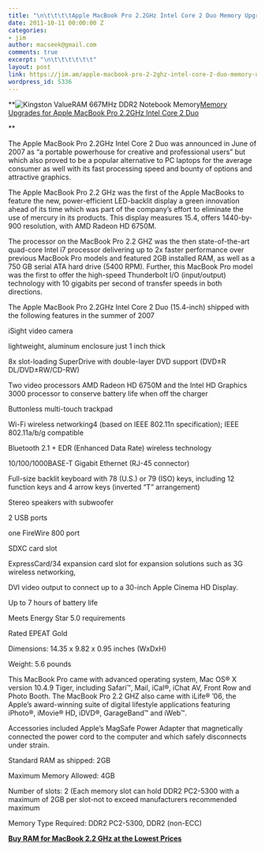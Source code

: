 ```yaml
---
title: "\n\t\t\t\tApple MacBook Pro 2.2GHz Intel Core 2 Duo Memory Upgrades\t\t"
date: 2011-10-11 00:00:00 Z
categories:
- jim
author: macseek@gmail.com
comments: true
excerpt: "\n\t\t\t\t\t\t"
layout: post
link: https://jim.am/apple-macbook-pro-2-2ghz-intel-core-2-duo-memory-upgrades/
wordpress_id: 5336
---
```


**![Kingston ValueRAM  667MHz DDR2 Notebook Memory](http://ecx.images-amazon.com/images/I/515RZlYuxWL._AA300_.jpg)[Memory Upgrades for Apple MacBook Pro 2.2GHz Intel Core 2 Duo](http://www.amazon.com/gp/product/B0011G49D6/ref=as_li_ss_tl?ie=UTF8&tag=ramseeker-20&linkCode=as2&camp=217145&creative=399369&creativeASIN=B0011G49D6)




**




The Apple MacBook Pro 2.2GHz Intel Core 2 Duo was announced in June of 2007 as “a portable powerhouse for creative and professional users” but which also proved to be a popular alternative to PC laptops for the average consumer as well with its fast processing speed and bounty of options and attractive graphics.




The Apple MacBook Pro 2.2 GHz was the first of the Apple MacBooks to feature the new, power-efficient LED-backlit display a green innovation ahead of its time which was part of the company’s effort to eliminate the use of mercury in its products. This display measures 15.4, offers 1440-by-900 resolution, with AMD Radeon HD 6750M.




The processor on the MacBook Pro 2.2 GHZ was the then state-of-the-art quad-core Intel i7 processor delivering up to 2x faster performance over previous MacBook Pro models and featured 2GB installed RAM, as well as a 750 GB serial ATA hard drive (5400 RPM). Further, this MacBook Pro model was the first to offer the high-speed Thunderbolt I/O (input/output) technology with 10 gigabits per second of transfer speeds in both directions.




The Apple MacBook Pro 2.2GHz Intel Core 2 Duo (15.4-inch) shipped with the following features in the summer of 2007




iSight video camera




lightweight, aluminum enclosure just 1 inch thick




8x slot-loading SuperDrive with double-layer DVD support (DVD±R DL/DVD±RW/CD-RW)




Two video processors AMD Radeon HD 6750M and the Intel HD Graphics 3000 processor to conserve battery life when off the charger




Buttonless multi-touch trackpad




Wi-Fi wireless networking4 (based on IEEE 802.11n specification); IEEE 802.11a/b/g compatible




Bluetooth 2.1 + EDR (Enhanced Data Rate) wireless technology




10/100/1000BASE-T Gigabit Ethernet (RJ-45 connector)




Full-size backlit keyboard with 78 (U.S.) or 79 (ISO) keys, including 12 function keys and 4 arrow keys (inverted “T” arrangement)




Stereo speakers with subwoofer




2 USB ports




one FireWire 800 port




SDXC card slot




ExpressCard/34 expansion card slot for expansion solutions such as 3G wireless networking,




DVI video output to connect up to a 30-inch Apple Cinema HD Display.




Up to 7 hours of battery life




Meets Energy Star 5.0 requirements




Rated EPEAT Gold




Dimensions: 14.35 x 9.82 x 0.95 inches (WxDxH)




Weight: 5.6 pounds




This MacBook Pro came with advanced operating system, Mac OS® X version 10.4.9 Tiger, including Safari™, Mail, iCal®, iChat AV, Front Row and Photo Booth. The MacBook Pro 2.2 GHZ also came with iLife® ’06, the Apple’s award-winning suite of digital lifestyle applications featuring iPhoto®, iMovie® HD, iDVD®, GarageBand™ and iWeb™.




Accessories included Apple’s MagSafe Power Adapter that magnetically connected the power cord to the computer and which safely disconnects under strain.




Standard RAM as shipped: 2GB




Maximum Memory Allowed: 4GB




Number of slots: 2 (Each memory slot can hold DDR2 PC2-5300 with a maximum of 2GB per slot-not to exceed manufacturers recommended maximum




Memory Type Required: DDR2 PC2-5300, DDR2 (non-ECC)




[**Buy RAM for MacBook 2.2 GHz at the Lowest Prices**](http://www.amazon.com/gp/product/B0011G49D6/ref=as_li_ss_tl?ie=UTF8&tag=ramseeker-20&linkCode=as2&camp=217145&creative=399369&creativeASIN=B0011G49D6)


		
